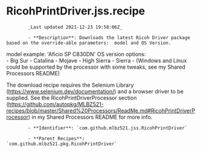 # RicohPrintDriver.jss.recipe

            _Last updated 2021-12-23 19:58:06Z_

            - **Description**: Downloads the latest Ricoh Driver package based on the override-able parameters:  model and OS Version.

model example:  'Aficio SP C830DN'
OS version options:  
	- Big Sur
	- Catalina
	- Mojave
	- High Sierra
	- Sierra
	- (Windows and Linux could be supported by the processor with some tweaks, see my Shared Processors README)

The download recipe requires the Selenium Library (https://www.selenium.dev/documentation/) and a browser driver to be supplied.  See the RicohPrintDriverProcessor section (https://github.com/autopkg/MLBZ521-recipes/blob/master/Shared%20Processors/ReadMe.md#RicohPrintDriverProcessor) in my Shared Processors README for more info.


            - **Identifier**: `com.github.mlbz521.jss.RicohPrintDriver`

            - **Parent Recipes**: `com.github.mlbz521.pkg.RicohPrintDriver`